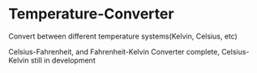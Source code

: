 # Temperature-Converter
Convert between different temperature systems(Kelvin, Celsius, etc)

Celsius-Fahrenheit, and Fahrenheit-Kelvin Converter complete, Celsius-Kelvin still in development
